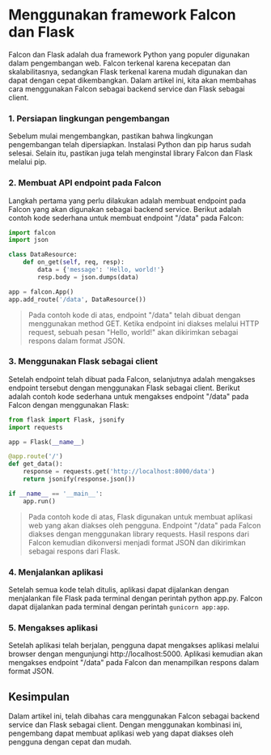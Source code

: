 # Menggunakan framework Falcon dan Flask
Falcon dan Flask adalah dua framework Python yang populer digunakan dalam pengembangan web. Falcon terkenal karena kecepatan dan skalabilitasnya, sedangkan Flask terkenal karena mudah digunakan dan dapat dengan cepat dikembangkan. Dalam artikel ini, kita akan membahas cara menggunakan Falcon sebagai backend service dan Flask sebagai client.

### 1. Persiapan lingkungan pengembangan
Sebelum mulai mengembangkan, pastikan bahwa lingkungan pengembangan telah dipersiapkan. Instalasi Python dan pip harus sudah selesai. Selain itu, pastikan juga telah menginstal library Falcon dan Flask melalui pip.

### 2. Membuat API endpoint pada Falcon
Langkah pertama yang perlu dilakukan adalah membuat endpoint pada Falcon yang akan digunakan sebagai backend service. Berikut adalah contoh kode sederhana untuk membuat endpoint "/data" pada Falcon:

```python
import falcon
import json

class DataResource:
    def on_get(self, req, resp):
        data = {'message': 'Hello, world!'}
        resp.body = json.dumps(data)

app = falcon.App()
app.add_route('/data', DataResource())
```
>Pada contoh kode di atas, endpoint "/data" telah dibuat dengan menggunakan method GET. Ketika endpoint ini diakses melalui HTTP request, sebuah pesan "Hello, world!" akan dikirimkan sebagai respons dalam format JSON.

### 3. Menggunakan Flask sebagai client
Setelah endpoint telah dibuat pada Falcon, selanjutnya adalah mengakses endpoint tersebut dengan menggunakan Flask sebagai client. Berikut adalah contoh kode sederhana untuk mengakses endpoint "/data" pada Falcon dengan menggunakan Flask:

```python
from flask import Flask, jsonify
import requests

app = Flask(__name__)

@app.route('/')
def get_data():
    response = requests.get('http://localhost:8000/data')
    return jsonify(response.json())

if __name__ == '__main__':
    app.run()
```
>Pada contoh kode di atas, Flask digunakan untuk membuat aplikasi web yang akan diakses oleh pengguna. Endpoint "/data" pada Falcon diakses dengan menggunakan library requests. Hasil respons dari Falcon kemudian dikonversi menjadi format JSON dan dikirimkan sebagai respons dari Flask.

### 4. Menjalankan aplikasi
Setelah semua kode telah ditulis, aplikasi dapat dijalankan dengan menjalankan file Flask pada terminal dengan perintah python app.py. Falcon dapat dijalankan pada terminal dengan perintah `gunicorn app:app`.

### 5. Mengakses aplikasi
Setelah aplikasi telah berjalan, pengguna dapat mengakses aplikasi melalui browser dengan mengunjungi http://localhost:5000. Aplikasi kemudian akan mengakses endpoint "/data" pada Falcon dan menampilkan respons dalam format JSON.

## Kesimpulan
Dalam artikel ini, telah dibahas cara menggunakan Falcon sebagai backend service dan Flask sebagai client. Dengan menggunakan kombinasi ini, pengembang dapat membuat aplikasi web yang dapat diakses oleh pengguna dengan cepat dan mudah.
